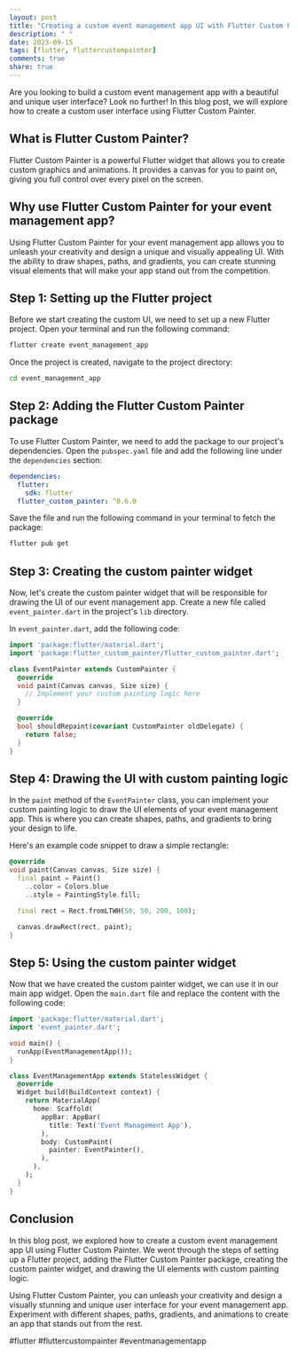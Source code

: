 ```yaml
---
layout: post
title: "Creating a custom event management app UI with Flutter Custom Painter"
description: " "
date: 2023-09-15
tags: [flutter, fluttercustompainter]
comments: true
share: true
---
```


Are you looking to build a custom event management app with a beautiful and unique user interface? Look no further! In this blog post, we will explore how to create a custom user interface using Flutter Custom Painter.

## What is Flutter Custom Painter?

Flutter Custom Painter is a powerful Flutter widget that allows you to create custom graphics and animations. It provides a canvas for you to paint on, giving you full control over every pixel on the screen.

## Why use Flutter Custom Painter for your event management app?

Using Flutter Custom Painter for your event management app allows you to unleash your creativity and design a unique and visually appealing UI. With the ability to draw shapes, paths, and gradients, you can create stunning visual elements that will make your app stand out from the competition.

## Step 1: Setting up the Flutter project

Before we start creating the custom UI, we need to set up a new Flutter project. Open your terminal and run the following command:

```bash
flutter create event_management_app
```

Once the project is created, navigate to the project directory:

```bash
cd event_management_app
```

## Step 2: Adding the Flutter Custom Painter package

To use Flutter Custom Painter, we need to add the package to our project's dependencies. Open the `pubspec.yaml` file and add the following line under the `dependencies` section:

```yaml
dependencies:
  flutter:
    sdk: flutter
  flutter_custom_painter: ^0.6.0
```

Save the file and run the following command in your terminal to fetch the package:

```bash
flutter pub get
```

## Step 3: Creating the custom painter widget

Now, let's create the custom painter widget that will be responsible for drawing the UI of our event management app. Create a new file called `event_painter.dart` in the project's `lib` directory.

In `event_painter.dart`, add the following code:

```dart
import 'package:flutter/material.dart';
import 'package:flutter_custom_painter/flutter_custom_painter.dart';

class EventPainter extends CustomPainter {
  @override
  void paint(Canvas canvas, Size size) {
    // Implement your custom painting logic here
  }

  @override
  bool shouldRepaint(covariant CustomPainter oldDelegate) {
    return false;
  }
}
```

## Step 4: Drawing the UI with custom painting logic

In the `paint` method of the `EventPainter` class, you can implement your custom painting logic to draw the UI elements of your event management app. This is where you can create shapes, paths, and gradients to bring your design to life.

Here's an example code snippet to draw a simple rectangle:

```dart
@override
void paint(Canvas canvas, Size size) {
  final paint = Paint()
    ..color = Colors.blue
    ..style = PaintingStyle.fill;

  final rect = Rect.fromLTWH(50, 50, 200, 100);

  canvas.drawRect(rect, paint);
}
```

## Step 5: Using the custom painter widget

Now that we have created the custom painter widget, we can use it in our main app widget. Open the `main.dart` file and replace the content with the following code:

```dart
import 'package:flutter/material.dart';
import 'event_painter.dart';

void main() {
  runApp(EventManagementApp());
}

class EventManagementApp extends StatelessWidget {
  @override
  Widget build(BuildContext context) {
    return MaterialApp(
      home: Scaffold(
        appBar: AppBar(
          title: Text('Event Management App'),
        ),
        body: CustomPaint(
          painter: EventPainter(),
        ),
      ),
    );
  }
}
```

## Conclusion

In this blog post, we explored how to create a custom event management app UI using Flutter Custom Painter. We went through the steps of setting up a Flutter project, adding the Flutter Custom Painter package, creating the custom painter widget, and drawing the UI elements with custom painting logic.

Using Flutter Custom Painter, you can unleash your creativity and design a visually stunning and unique user interface for your event management app. Experiment with different shapes, paths, gradients, and animations to create an app that stands out from the rest.

#flutter #fluttercustompainter #eventmanagementapp